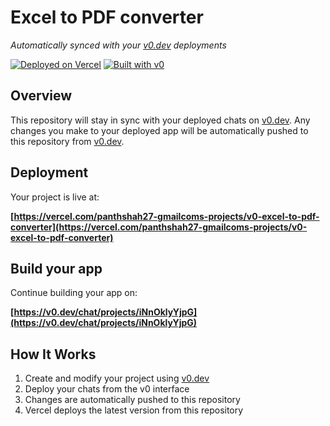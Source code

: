 # Excel to PDF converter

*Automatically synced with your [v0.dev](https://v0.dev) deployments*

[![Deployed on Vercel](https://img.shields.io/badge/Deployed%20on-Vercel-black?style=for-the-badge&logo=vercel)](https://vercel.com/panthshah27-gmailcoms-projects/v0-excel-to-pdf-converter)
[![Built with v0](https://img.shields.io/badge/Built%20with-v0.dev-black?style=for-the-badge)](https://v0.dev/chat/projects/iNnOklyYjpG)

## Overview

This repository will stay in sync with your deployed chats on [v0.dev](https://v0.dev).
Any changes you make to your deployed app will be automatically pushed to this repository from [v0.dev](https://v0.dev).

## Deployment

Your project is live at:

**[https://vercel.com/panthshah27-gmailcoms-projects/v0-excel-to-pdf-converter](https://vercel.com/panthshah27-gmailcoms-projects/v0-excel-to-pdf-converter)**

## Build your app

Continue building your app on:

**[https://v0.dev/chat/projects/iNnOklyYjpG](https://v0.dev/chat/projects/iNnOklyYjpG)**

## How It Works

1. Create and modify your project using [v0.dev](https://v0.dev)
2. Deploy your chats from the v0 interface
3. Changes are automatically pushed to this repository
4. Vercel deploys the latest version from this repository